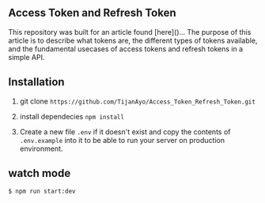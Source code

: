 ## Access Token and Refresh Token

<p> This repository was built for an article found [here]()... The purpose of this article is to describe what tokens are, the different types of tokens available, and the fundamental usecases of access tokens and refresh tokens in a simple API.</p>

## Installation
1. git clone `https://github.com/TijanAyo/Access_Token_Refresh_Token.git`

2. install dependecies `npm install`

3. Create a new file `.env` if it doesn't exist and copy the contents of `.env.example` into it to be able to run your server on production environment.

## watch mode
```
$ npm run start:dev
```